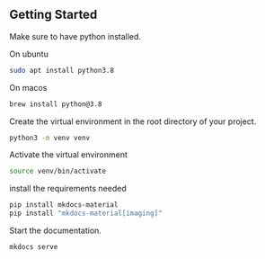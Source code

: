 ## Getting Started

Make sure to have python installed.

On ubuntu

```bash
sudo apt install python3.8
```
On macos

```Bash
brew install python@3.8
```

Create the virtual environment in the root directory of your project.
```Bash
python3 -m venv venv
```

Activate the virtual environment
```Bash
source venv/bin/activate
```

install the requirements needed

```bash
pip install mkdocs-material
pip install "mkdocs-material[imaging]"
```

Start the documentation.

```Bash
mkdocs serve
```

